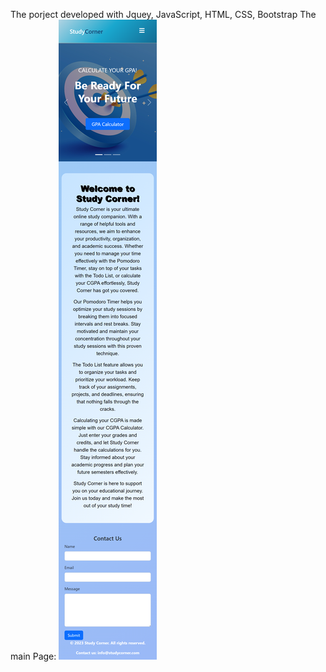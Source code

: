 The porject developed with Jquey, JavaScript, HTML, CSS, Bootstrap
The main Page:
![Model](./ScreenShoot/homepageSS.png)
